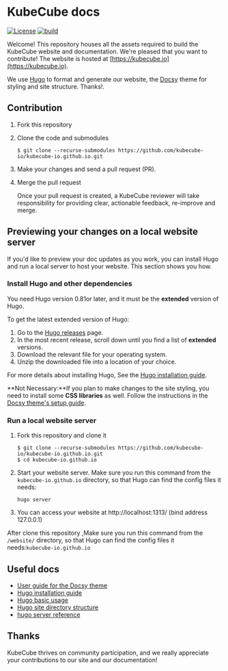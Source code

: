 # KubeCube docs

[![License](https://img.shields.io/github/license/kubecube-io/kubecube-io.github.io)](https://github.com/kubecube-io/kubecube-io.github.io/blob/main/LICENSE)   [![build](https://github.com/kubecube-io/kubecube-io.github.io/actions/workflows/gh-pages.yml/badge.svg)](https://github.com/kubecube-io/kubecube-io.github.io/actions/workflows/gh-pages.yml)

Welcome! This repository houses all the assets required to build the KubeCube website and documentation. We're pleased that you want to contribute! The website is hosted at [https://kubecube.io](https://kubecube.io).

We use [Hugo](https://gohugo.io/) to format and generate our website, the [Docsy](https://github.com/google/docsy) theme for styling and site structure. Thanks!.

## Contribution

1. Fork this repository

2. Clone the code and submodules

   ```
   $ git clone --recurse-submodules https://github.com/kubecube-io/kubecube-io.github.io.git
   ```

3. Make your changes and send a pull request (PR).

4. Merge the pull request

   Once your pull request is created, a KubeCube reviewer will take responsibility for providing clear, actionable feedback, re-improve and merge.

## Previewing your changes on a local website server

If you'd like to preview your doc updates as you work, you can install Hugo and run a local server to host your website. This section shows you how.

### Install Hugo and other dependencies

You need Hugo version 0.81or later, and it must be the **extended** version of Hugo. 

To get the latest extended version of Hugo:

1. Go to the [Hugo releases](https://github.com/gohugoio/hugo/releases) page.
2. In the most recent release, scroll down until you find a list of **extended** versions.
3. Download the relevant file for your operating system.
4. Unzip the downloaded file into a location of your choice.

For more details about installing Hugo, See the [Hugo installation guide](https://gohugo.io/getting-started/installing/).

**Not Necessary:**If you plan to make changes to the site styling, you need to install some **CSS libraries** as well. Follow the instructions in the [Docsy theme's setup guide](https://www.docsy.dev/docs/getting-started/#install-postcss).

### Run a local website server

1. Fork this repository and clone it

	```
	$ git clone --recurse-submodules https://github.com/kubecube-io/kubecube-io.github.io.git
	$ cd kubecube-io.github.io
	```
	
2. Start your website server. Make sure you run this command from the `kubecube-io.github.io` directory, so that Hugo can find the config files it needs:

   ```
   hugo server
   ```

3. You can access your website at http://localhost:1313/ (bind address 127.0.0.1)

After clone this repository ,Make sure you run this command from the `/website/` directory, so that Hugo can find the config files it needs:`kubecube-io.github.io`

## Useful docs

- [User guide for the Docsy theme](https://www.docsy.dev/docs/getting-started/)
- [Hugo installation guide](https://gohugo.io/getting-started/installing/)
- [Hugo basic usage](https://gohugo.io/getting-started/usage/)
- [Hugo site directory structure](https://gohugo.io/getting-started/directory-structure/)
- [hugo server reference](https://gohugo.io/commands/hugo_server/)

## Thanks

KubeCube thrives on community participation, and we really appreciate your contributions to our site and our documentation!

